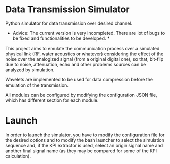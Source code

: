 # Data Transmission Simulator
Python simulator for data transmission over desired channel. 

* Advice: The current version is very incompleted. There are lot of bugs to be fixed and functionalities to be developed. *

This project aims to emulate the communication process over a simulated physical link (RF, water acoustics or whatever) considering the effect of the noise over the analogized signal (from a original digital one), so that, bit-flip due to noise, attenuation, echo and other problems sources can be analyzed by simulation.

Wavelets are implemented to be used for data compression before the emulation of the transmission. 

All modules can be configured by modifying the configuration JSON file, which has different section for each module.

# Launch
In order to launch the simulator, you have to modify the configuration file for the desired options and to modify the bash launcher to select the simulation sequence and, if the KPI extractor is used, select an origin signal name and another final signal name (as they may be compared for some of the KPI calculation).
